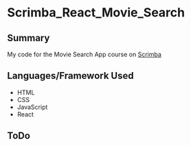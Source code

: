 # Scrimba_React_Movie_Search

## Summary
My code for the Movie Search App course on [Scrimba](https://scrimba.com)


## Languages/Framework Used
- HTML
- CSS
- JavaScript
- React


## ToDo
